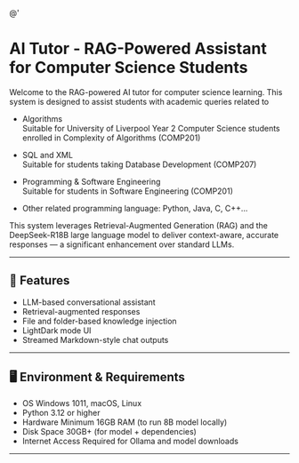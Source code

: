 @'
# AI Tutor - RAG-Powered Assistant for Computer Science Students

Welcome to the RAG-powered AI tutor for computer science learning. This system is designed to assist students with academic queries related to

- Algorithms  
  Suitable for University of Liverpool Year 2 Computer Science students enrolled in Complexity of Algorithms (COMP201)

- SQL and XML  
  Suitable for students taking Database Development (COMP207)

- Programming & Software Engineering  
  Suitable for students in Software Engineering (COMP201)

- Other related programming language:
  Python, Java, C, C++...

This system leverages Retrieval-Augmented Generation (RAG) and the DeepSeek-R18B large language model to deliver context-aware, accurate responses — a significant enhancement over standard LLMs.

---

## 🚀 Features

- LLM-based conversational assistant
- Retrieval-augmented responses
- File and folder-based knowledge injection
- LightDark mode UI
- Streamed Markdown-style chat outputs

---

## 🖥 Environment & Requirements

- OS Windows 1011, macOS, Linux  
- Python 3.12 or higher  
- Hardware Minimum 16GB RAM (to run 8B model locally)  
- Disk Space 30GB+ (for model + dependencies)  
- Internet Access Required for Ollama and model downloads

---
